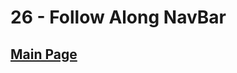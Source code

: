 # 26 - Follow Along NavBar

## <a href='https://github.com/Mugilan-Codes/javascript-30'>Main Page</a>
